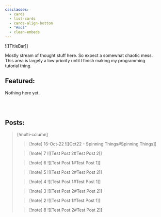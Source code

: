 ```yaml
---
cssclasses:
  - cards
  - list-cards
  - cards-align-bottom
  - "#mcl"
  - clean-embeds
---
```

![[TitleBar]] 
 
Mostly stream of thought stuff here. So expect a somewhat chaotic mess.
This area is largely a low priority until I finish making my programming tutorial thing.

## Featured:
Nothing here yet.

<br>

<br>

## Posts:

> [!multi-column]
>
>> [!note] 16-Oct-22
>> ![[Oct22 - Spinning Things#Spinning Things]]
>
>> [!note] 7
>> ![[Test Post 2#Test Post 2]]
>
>> [!note] 6
>> ![[Test Post 1#Test Post 1]]
>
>> [!note] 5
>> ![[Test Post 2#Test Post 2]]
>
>> [!note] 4
>> ![[Test Post 1#Test Post 1]]
>
>> [!note] 3
>> ![[Test Post 2#Test Post 2]]
>
>> [!note] 2
>> ![[Test Post 1#Test Post 1]]
>
>> [!note] 8
>> ![[Test Post 2#Test Post 2]]
>



